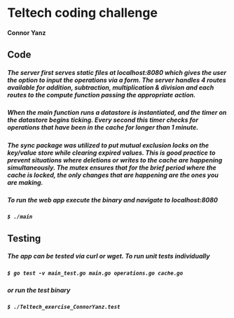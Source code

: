 
# Teltech coding challenge
#### Connor Yanz

## Code
##### The server first serves static files at localhost:8080 which gives the user the option to input the operations via a form. The server handles 4 routes available for addition, subtraction, multiplication & division and each routes to the compute function passing the appropriate action.
##### When the main function runs a datastore is instantiated, and the timer on the datastore begins ticking. Every second this timer checks for operations that have been in the cache for longer than 1 minute.
##### The sync package was utilized to put mutual exclusion locks on the key/value store while clearing expired values.  This is good practice to prevent situations where deletions or writes to the cache are happening simultaneously.  The mutex ensures that for the brief period where the cache is locked, the only changes that are happening are the ones you are making.

##### To run the web app execute the binary and navigate to localhost:8080
##### ``` $ ./main ```

## Testing
##### The app can be tested via curl or wget. To run unit tests individually
##### ``` $ go test -v main_test.go main.go operations.go cache.go ```
##### or run the test binary
##### ``` $ ./Teltech_exercise_ConnorYanz.test ```


